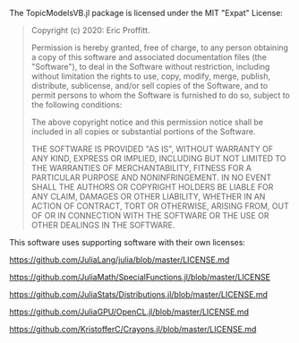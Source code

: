 The TopicModelsVB.jl package is licensed under the MIT "Expat" License:

> Copyright (c) 2020: Eric Proffitt.
>
> Permission is hereby granted, free of charge, to any person obtaining
> a copy of this software and associated documentation files (the
> "Software"), to deal in the Software without restriction, including
> without limitation the rights to use, copy, modify, merge, publish,
> distribute, sublicense, and/or sell copies of the Software, and to
> permit persons to whom the Software is furnished to do so, subject to
> the following conditions:
>
> The above copyright notice and this permission notice shall be
> included in all copies or substantial portions of the Software.
>
> THE SOFTWARE IS PROVIDED "AS IS", WITHOUT WARRANTY OF ANY KIND,
> EXPRESS OR IMPLIED, INCLUDING BUT NOT LIMITED TO THE WARRANTIES OF
> MERCHANTABILITY, FITNESS FOR A PARTICULAR PURPOSE AND NONINFRINGEMENT.
> IN NO EVENT SHALL THE AUTHORS OR COPYRIGHT HOLDERS BE LIABLE FOR ANY
> CLAIM, DAMAGES OR OTHER LIABILITY, WHETHER IN AN ACTION OF CONTRACT,
> TORT OR OTHERWISE, ARISING FROM, OUT OF OR IN CONNECTION WITH THE
> SOFTWARE OR THE USE OR OTHER DEALINGS IN THE SOFTWARE.

This software uses supporting software with their own licenses:

https://github.com/JuliaLang/julia/blob/master/LICENSE.md

https://github.com/JuliaMath/SpecialFunctions.jl/blob/master/LICENSE

https://github.com/JuliaStats/Distributions.jl/blob/master/LICENSE.md

https://github.com/JuliaGPU/OpenCL.jl/blob/master/LICENSE.md

https://github.com/KristofferC/Crayons.jl/blob/master/LICENSE.md
